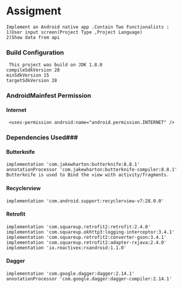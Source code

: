 # Assigment #

	Implement an Android native app .Contain Two Functionalists :
	1)User input screen(Project Type ,Project Language)
	2)Show data from api 


### Build Configuration ###
     This project was build on JDK 1.8.0
    compileSdkVersion 28
    minSdkVersion 15
    targetSdkVersion 28
	

### AndroidMainfest Permission 
	
#### Internet ####
     
	 <uses-permission android:name="android.permission.INTERNET" />
	




### Dependencies Used###

#### Butterknife ####

    implementation 'com.jakewharton:butterknife:8.8.1'
    annotationProcessor 'com.jakewharton:butterknife-compiler:8.8.1'
	Butterknife is used to Bind the view with activity/fragments.
	

#### Recyclerview ####

    implementation 'com.android.support:recyclerview-v7:28.0.0'
	


#### Retrofit ####
    implementation 'com.squareup.retrofit2:retrofit:2.4.0'
    implementation 'com.squareup.okhttp3:logging-interceptor:3.4.1'
    implementation 'com.squareup.retrofit2:converter-gson:3.4.1'
    implementation 'com.squareup.retrofit2:adapter-rxjava:2.4.0'
    implementation 'io.reactivex:rxandroid:1.1.0'



#### Dagger ####
    implementation 'com.google.dagger:dagger:2.14.1'
    annotationProcessor 'com.google.dagger:dagger-compiler:2.14.1'